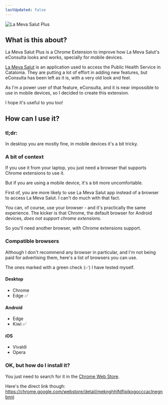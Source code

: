 ```yaml
---
lastUpdated: false
---
```


![La Meva Salut Plus](/lmsp-128.png)

## What is this about?

La Meva Salut Plus is a Chrome Extension to improve how La Meva Salut's eConsulta looks and works, specially for mobile devices.

[La Meva Salut](https://lamevasalut.gencat.cat/) is an application used to access the Public Health Service in Catalonia. They are putting a lot of effort in adding new features, but eConsulta has been left as it is, with a very old look and feel.

As I'm a power user of that feature, eConsulta, and it is near impossible to use in mobile devices, so I decided to create this extension.

I hope it's useful to you too!

## How can I use it?

### tl;dr:

In desktop you are mostly fine, in mobile devices it's a bit tricky.

### A bit of context

If you use it from your laptop, you just need a browser that supports Chrome extensions to use it.

But if you are using a mobile device, it's a bit more uncomfortable.

First of, you are more likely to use La Meva Salut app instead of a browser to access La Meva Salut. I can't do much with that fact.

You can, of course, use your browser - and it's practically the same experience. The kicker is that Chrome, the default browser for Android devices, _does not support chrome extensions_.

So you'll need another browser, with Chrome extensions support.

### Compatible browsers

Although I don't recommend any browser in particular, and I'm not being paid for advertising them, here's a list of browsers you can use.

The ones marked with a green check (✅) I have tested myself.

#### Desktop

- Chrome
- Edge ✅

#### Android

- Edge
- Kiwi ✅

#### iOS

- Vivaldi
- Opera

### OK, but how do I install it?

You just need to search for it in the [Chrome Web Store](https://chromewebstore.google.com/category/extensions).

Here's the direct link though: https://chrome.google.com/webstore/detail/meknghhlfdfipikogocccaclnegnbnnj